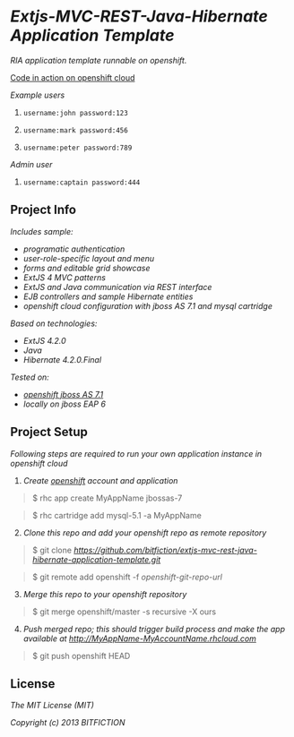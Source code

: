 # _Extjs-MVC-REST-Java-Hibernate Application Template_

_RIA application template runnable on openshift._

[Code in action on openshift cloud](http://mvctemplate-bitfiction.rhcloud.com)

_Example users_

1. `username:john password:123`

2. `username:mark password:456`

3. `username:peter password:789`

_Admin user_

1. `username:captain password:444`

## Project Info

_Includes sample:_
- _programatic authentication_
- _user-role-specific layout and menu_
- _forms and editable grid showcase_
- _ExtJS 4 MVC patterns_
- _ExtJS and Java communication via REST interface_
- _EJB controllers and sample Hibernate entities_
- _openshift cloud configuration with jboss AS 7.1 and mysql cartridge_

_Based on technologies:_
- _ExtJS 4.2.0_
- _Java_
- _Hibernate 4.2.0.Final_

_Tested on:_
- _[openshift jboss AS 7.1](http://mvctemplate-bitfiction.rhcloud.com)_
- _locally on jboss EAP 6_

## Project Setup

_Following steps are required to run your own application instance in openshift cloud_ 

1. _Create [openshift](https://www.openshift.com/developers/java) account and application_

> $ rhc app create MyAppName jbossas-7

> $ rhc cartridge add mysql-5.1 -a MyAppName

2. _Clone this repo and add your openshift repo as remote repository_

> $ git clone _<https://github.com/bitfiction/extjs-mvc-rest-java-hibernate-application-template.git>_

> $ git remote add openshift -f _openshift-git-repo-url_

3. _Merge this repo to your openshift repository_

> $ git merge openshift/master -s recursive -X ours

4. _Push merged repo; this should trigger build process and make the app available at http://MyAppName-MyAccountName.rhcloud.com_

> $ git push openshift HEAD

## License

_The MIT License (MIT)_

_Copyright (c) 2013 BITFICTION_
